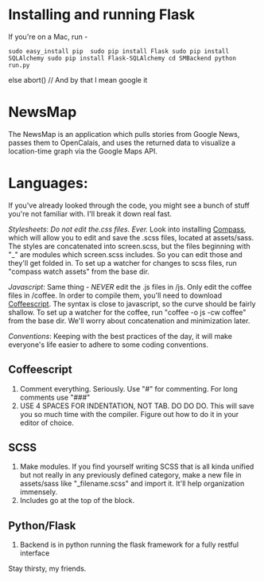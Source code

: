 Installing and running Flask
============================
If you're on a Mac, run - 

`sudo easy_install pip 
sudo pip install Flask
sudo pip install SQLAlchemy
sudo pip install Flask-SQLAlchemy
cd SMBackend
python run.py`

else abort() // And by that I mean google it

NewsMap
=======

The NewsMap is an application which pulls stories from Google News, passes them to OpenCalais, and uses the returned data to visualize a location-time graph via the Google Maps API.

Languages:
==========

If you've already looked through the code, you might see a bunch of stuff you're not familiar with. I'll break it down real fast. 

_Stylesheets_: _Do not edit the.css files. Ever._ Look into installing [Compass](http://compass-style.org/), which will allow you to edit and save the .scss files, located at assets/sass. The styles are concatenated into screen.scss, but the files beginning with "_" are modules which screen.scss includes. So you can edit those and they'll get folded in. To set up a watcher for changes to scss files, run "compass watch assets" from the base dir.

_Javascript_: Same thing - _NEVER_ edit the .js files in /js. Only edit the coffee files in /coffee. In order to compile them, you'll need to download [Coffeescript](http://coffeescript.org/). The syntax is close to javascript, so the curve should be fairly shallow. To set up a watcher for the coffee, run "coffee -o js -cw coffee" from the base dir. We'll worry about concatenation and minimization later. 

_Conventions_: Keeping with the best practices of the day, it will make everyone's life easier to adhere to some coding conventions.

## Coffeescript 

1. Comment everything. Seriously. Use "#" for commenting. For long comments use "###"
2. USE 4 SPACES FOR INDENTATION, NOT TAB. DO DO DO. This will save you so much time with the compiler. Figure out how to do it in your editor of choice.

## SCSS

1. Make modules. If you find yourself writing SCSS that is all kinda unified but not really in any previously defined category, make a new file in assets/sass like "_filename.scss" and import it. It'll help organization immensely.
2. Includes go at the top of the block.

## Python/Flask
1. Backend is in python running the flask framework for a fully restful interface


Stay thirsty, my friends.
